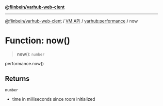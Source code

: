 [**@flinbein/varhub-web-clent**](../../../README.md)

***

[@flinbein/varhub-web-clent](../../../README.md) / [VM API](../../README.md) / [varhub:performance](../README.md) / now

# Function: now()

> **now**(): `number`

performance.now()

## Returns

`number`

- time in milliseconds since room initialized
